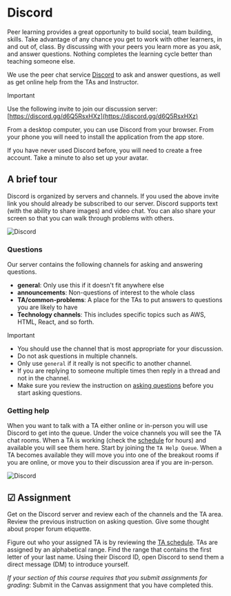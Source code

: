 # Discord

Peer learning provides a great opportunity to build social, team building, skills. Take advantage of any chance you get to work with other learners, in and out of, class. By discussing with your peers you learn more as you ask, and answer questions. Nothing completes the learning cycle better than teaching someone else.

We use the peer chat service [Discord](https://discord.com/) to ask and answer questions, as well as get online help from the TAs and Instructor.

> [!IMPORTANT]
> Use the following invite to join our discussion server:
> [https://discord.gg/d6Q5RsxHXz](https://discord.gg/d6Q5RsxHXz)

From a desktop computer, you can use Discord from your browser. From your phone you will need to install the application from the app store.

If you have never used Discord before, you will need to create a free account. Take a minute to also set up your avatar.

## A brief tour

Discord is organized by servers and channels. If you used the above invite link you should already be subscribed to our server. Discord supports text (with the ability to share images) and video chat. You can also share your screen so that you can walk through problems with others.

![Discord](essentialsDiscord.png)

### Questions

Our server contains the following channels for asking and answering questions.

- **general**: Only use this if it doesn't fit anywhere else
- **announcements**: Non-questions of interest to the whole class
- **TA/common-problems**: A place for the TAs to put answers to questions you are likely to have
- **Technology channels**: This includes specific topics such as AWS, HTML, React, and so forth.

> [!IMPORTANT]
>
> - You should use the channel that is most appropriate for your discussion.
> - Do not ask questions in multiple channels.
> - Only use `general` if it really is not specific to another channel.
> - If you are replying to someone multiple times then reply in a thread and not in the channel.
> - Make sure you review the instruction on [asking questions](../askingQuestions/askingQuestions.md) before you start asking questions.

### Getting help

When you want to talk with a TA either online or in-person you will use Discord to get into the queue. Under the voice channels you will see the TA chat rooms. When a TA is working (check the [schedule](https://docs.google.com/spreadsheets/d/1g1AMtgvyfSwMgp85QcwHuy0mVR-nN3bIGI6XNEJWB1U/edit?usp=sharing) for hours) and available you will see them here. Start by joining the `TA Help Queue`. When a TA becomes available they will move you into one of the breakout rooms if you are online, or move you to their discussion area if you are in-person.

![Discord](essentialsDiscordHelpQueue.jpg)

## ☑ Assignment

Get on the Discord server and review each of the channels and the TA area. Review the previous instruction on asking question. Give some thought about proper forum etiquette.

Figure out who your assigned TA is by reviewing the [TA schedule](https://docs.google.com/spreadsheets/d/1g1AMtgvyfSwMgp85QcwHuy0mVR-nN3bIGI6XNEJWB1U/edit?usp=sharing). TAs are assigned by an alphabetical range. Find the range that contains the first letter of your last name. Using their Discord ID, open Discord to send them a direct message (DM) to introduce yourself.

_If your section of this course requires that you submit assignments for grading_: Submit in the Canvas assignment that you have completed this.
